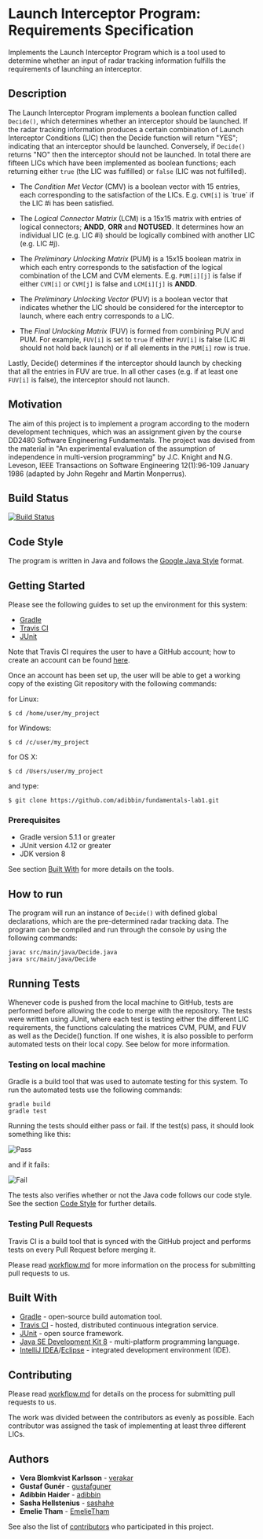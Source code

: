 # Launch Interceptor Program: Requirements Specification

Implements the Launch Interceptor Program which is a tool used to determine whether an input of radar tracking information fulfills the requirements of launching an interceptor. 

## Description
The Launch Interceptor Program implements a boolean function called `Decide()`, which determines whether an interceptor should be launched. If the radar tracking information produces a certain combination of Launch Interceptor Conditions (LIC) then the Decide function will return "YES"; indicating that an interceptor should be launched. Conversely, if `Decide()` returns "NO" then the interceptor should not be launched. In total there are fifteen LICs which have been implemented as boolean functions; each returning either `true` (the LIC was fulfilled) or `false` (LIC was not fulfilled).

* The *Condition Met Vector* (CMV) is a boolean vector with 15 entries, each corresponding to the satisfaction of the LICs. E.g. `CVM[i]` is ´true´ if the LIC #i has been satisfied.

* The *Logical Connector Matrix* (LCM) is a 15x15 matrix with entries of logical connectors; **ANDD**, **ORR** and **NOTUSED**. It determines how an individual LIC (e.g. LIC #i) should be logically combined with another LIC (e.g. LIC #j).

* The *Preliminary Unlocking Matrix* (PUM) is a 15x15 boolean matrix in which each entry corresponds to the satisfaction of the logical combination of the LCM and CVM elements. E.g. `PUM[i][j]` is false if either `CVM[i]` or `CVM[j]` is false and `LCM[i][j]` is **ANDD**.

* The *Preliminary Unlocking Vector* (PUV) is a boolean vector that indicates whether the LIC should be considered for the interceptor to launch, where each entry corresponds to a LIC.

* The *Final Unlocking Matrix* (FUV) is formed from combining PUV and PUM. For example, `FUV[i]` is set to `true` if either `PUV[i]` is false (LIC #i should not hold back launch) or if all elements in the `PUM[i]` row is true.

Lastly, Decide() determines if the interceptor should launch by checking that all the entries in FUV are true. In all other cases (e.g. if at least one `FUV[i]` is false), the interceptor should not launch.

## Motivation
The aim of this project is to implement a program according to the modern development techniques, which was an assignment given by the course DD2480 Software Engineering Fundamentals. The project was devised from the material in "An experimental evaluation of the assumption of independence in multi-version programming" by J.C. Knight and N.G. Leveson, IEEE Transactions on Software Engineering 12(1):96-109 January 1986 (adapted by John Regehr and Martin Monperrus).

## Build Status

[![Build Status](https://travis-ci.org/adibbin/fundamentals-lab1.svg?branch=master)](https://travis-ci.org/adibbin/fundamentals-lab1)

## Code Style

The program is written in Java and follows the [Google Java Style](https://google.github.io/styleguide/javaguide.html) format.

## Getting Started
Please see the following guides to set up the environment for this system:

* [Gradle](https://gradle.org/install/)
* [Travis CI](https://docs.travis-ci.com/user/tutorial/)
* [JUnit](https://junit.org/junit5/docs/current/user-guide/)

Note that Travis CI requires the user to have a GitHub account; how to create an account can be found [here](https://help.github.com/articles/signing-up-for-a-new-github-account/).

Once an account has been set up, the user will be able to get a working copy of the existing Git repository with the following commands:

for Linux:

```shell
$ cd /home/user/my_project
```

for Windows:

```shell
$ cd /c/user/my_project
```

for OS X:

```shell
$ cd /Users/user/my_project
```
and type:

```shell
$ git clone https://github.com/adibbin/fundamentals-lab1.git
```

### Prerequisites

* Gradle version 5.1.1 or greater
* JUnit version 4.12 or greater
* JDK version 8

See section [Built With](#built-with) for more details on the tools.

## How to run

The program will run an instance of `Decide()` with defined global declarations, which are the pre-determined radar tracking data. The program can be compiled and run through the console by using the following commands:

```shell
javac src/main/java/Decide.java
java src/main/java/Decide
```

## Running Tests

Whenever code is pushed from the local machine to GitHub, tests are performed before allowing the code to merge with the repository. The tests were written using JUnit, where each test is testing either the different LIC requirements, the functions calculating the matrices CVM, PUM, and FUV as well as the Decide() function. If one wishes, it is also possible to perform automated tests on their local copy. See below for more information.

### Testing on local machine

Gradle is a build tool that was used to automate testing for this system. To run the automated tests use the following commands:

```shell
gradle build
gradle test
```
Running the tests should either pass or fail. If the test(s) pass, it should look something like this:

![Pass](https://github.com/adibbin/fundamentals-lab1/blob/master/PassTest.png)

and if it fails:

![Fail](https://github.com/adibbin/fundamentals-lab1/blob/master/FailTest.png)

The tests also verifies whether or not the Java code follows our code style. See the section [Code Style](#code-style) for further details.

### Testing Pull Requests

Travis CI is a build tool that is synced with the GitHub project and performs tests on every Pull Request before merging it.

Please read [workflow.md](https://github.com/adibbin/fundamentals-lab1/blob/master/workflow.md) for more information on the process for submitting pull requests to us.

## Built With

* [Gradle](https://docs.gradle.org/current/userguide/userguide.html) - open-source build automation tool.
* [Travis CI](https://docs.travis-ci.com/) - hosted, distributed continuous integration service.
* [JUnit](https://junit.org/junit5/docs/current/user-guide/) - open source framework.
* [Java SE Development Kit 8](https://docs.oracle.com/javase/8/docs/) - multi-platform programming language.
* [IntelliJ IDEA](https://www.jetbrains.com/idea/)/[Eclipse](https://www.eclipse.org/) - integrated development environment (IDE).

## Contributing

Please read [workflow.md](https://github.com/adibbin/fundamentals-lab1/blob/master/workflow.md) for details on the process for submitting pull requests to us.

The work was divided between the contributors as evenly as possible. Each contributor was assigned the task of implementing at least three different LICs.

## Authors

* **Vera Blomkvist Karlsson** - [verakar](https://github.com/verakar)
* **Gustaf Gunér** - [gustafguner](https://github.com/gustafguner)
* **Adibbin Haider** - [adibbin](https://github.com/adibbin)
* **Sasha Hellstenius** - [sashahe](https://github.com/sashahe)
* **Emelie Tham** - [EmelieTham](https://github.com/EmelieTham)

See also the list of [contributors](https://github.com/adibbin/fundamentals-lab1/contributors) who participated in this project.
